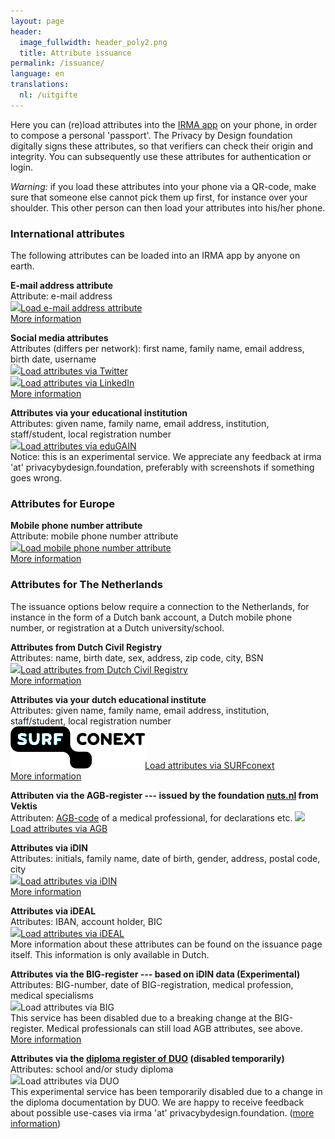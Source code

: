 ```yaml
---
layout: page
header:
  image_fullwidth: header_poly2.png
  title: Attribute issuance
permalink: /issuance/
language: en
translations:
  nl: /uitgifte
---
```


<style type="text/css">
  article a.button {
    margin-bottom: 0.5rem;
    margin-top: 0.5rem;
    background-color: #568099;
  }
  article a img {
    height: 1.75rem;
    padding-right: 1rem;
  }
</style>

Here you can (re)load attributes into the [IRMA app](/download-en) on your
phone, in order to compose a personal 'passport'.  The Privacy by
Design foundation digitally signs these attributes, so that verifiers
can check their origin and integrity. You can subsequently use these
attributes for authentication or login.

*Warning:* if you load these attributes into your phone via a QR-code,
make sure that someone else cannot pick them up first, for instance
over your shoulder. This other person can then load your attributes
into his/her phone.

### International attributes

The following attributes can be loaded into an IRMA app by anyone on earth.

**E-mail address attribute**  
Attribute: e-mail address  
<a class="button" href="https://sidnemailissuer.irmaconnect.nl/issuance/email/">
<img src="/images/email.png">Load e-mail address attribute</a>  
[More information](/issuance-email)

**Social media attributes**  
Attributes (differs per network): first name, family name, email address, birth date, username  
<a class="button" href="/issuance/social/twitter">
<img src="/images/twitter.png">Load attributes via Twitter</a>  
<a class="button" href="/issuance/social/linkedin">
<img src="/images/linkedin.png">Load attributes via LinkedIn</a>  
[More information](/issuance-socialmedia)

**Attributes via your educational institution**  
Attributes: given name, family name, email address, institution, staff/student, local registration number  
<a class="button" href="/issuance/surfconext/edugain">
<img src="/images/edugain.png">Load attributes via eduGAIN</a>  
Notice: this is an experimental service. We appreciate any feedback at irma 'at' privacybydesign.foundation, preferably with screenshots if something goes wrong.

### Attributes for Europe

**Mobile phone number attribute**  
Attribute: mobile phone number attribute  
<a class="button" href="https://sidnsmsissuer.irmaconnect.nl/issuance/sms/">
<img src="/images/mobile.png">Load mobile phone number attribute</a>  
[More information](/issuance-mobile)


### Attributes for The Netherlands

The issuance options below require a connection to the Netherlands,
for instance in the form of a Dutch bank account, a Dutch mobile phone
number, or registration at a Dutch university/school.

**Attributes from Dutch Civil Registry**  
Attributes: name, birth date, sex, address, zip code, city, BSN  
<a class="button" href="https://services.nijmegen.nl/irma/gemeente/start">
<img src="/images/nijmegen.png">Load attributes from Dutch Civil Registry</a>  
[More information](/issuance-brp)

**Attributes via your dutch educational institute**  
Attributes: given name, family name, email address, institution, staff/student, local registration number  
<a class="button" href="/issuance/surfconext?action=login">
<img src="/images/surfconext.png">Load attributes via SURFconext</a>  
[More information](/issuance-surfconext)

**Attributen via the AGB-register --- issued by the foundation [nuts.nl](https://nuts.nl) from Vektis**  
Attributen: [AGB-code](https://www.agbcode.nl/) of a medical professional, for declarations etc.
<a class="button" href="https://irma-agb.nuts.nl/">
<img src="/images/agb-code.gif">Load attributes via AGB</a>  

**Attributes via iDIN**  
Attributes: initials, family name, date of birth, gender, address, postal code, city  
<a class="button" href="/uitgifte/idin">
<img src="/images/idin.png">Load attributes via iDIN</a>  
[More information](/issuance-idin)

**Attributes via iDEAL**  
Attributes: IBAN, account holder, BIC  
<a class="button" href="/uitgifte/ideal">
<img src="/images/ideal.png">Load attributes via iDEAL</a>  
More information about these attributes can be found on the issuance page itself.
This information is only available in Dutch.

**Attributes via the BIG-register --- based on iDIN data (Experimental)**  
Attributes: BIG-number, date of BIG-registration, medical profession, medical specialisms  
<a class="button" style="cursor: not-allowed;" disabled>
<img src="/images/big.png">Load attributes via BIG</a>  
This service has been disabled due to a breaking change at the BIG-register. Medical professionals can still load AGB attributes, see above. [More information](/issuance-big)

**Attributes via the [diploma register of DUO](https://duo.nl/particulier/diplomas/mijn-diplomas.jsp) (disabled temporarily)**    
Attributes: school and/or study diploma   
<a class="button" style="cursor: not-allowed;" disabled>
<img src="/images/diploma-logo.png">Load attributes via DUO</a>  
This experimental service has been temporarily disabled due to a change in the diploma documentation by DUO. We are happy to receive feedback about possible use-cases via irma 'at' privacybydesign.foundation. ([more information](/issuance-diploma))
